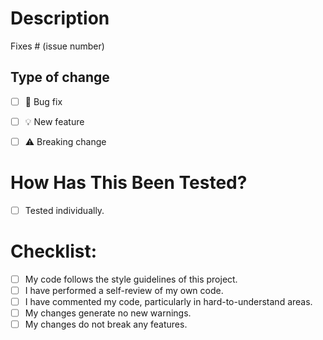 # Description

<!-- Please include a summary of the change and which issue is fixed or feature request is implemented. Please also include relevant motivation and context. List any dependencies that are required for this change. -->

Fixes # (issue number)

## Type of change

<!-- Please delete options that are not relevant. -->

- [ ] 🐞 Bug fix
<!-- Non-breaking change which fixes an issue -->

- [ ] 💡 New feature
<!-- Non-breaking change which adds functionality -->

- [ ] ⚠️ Breaking change
<!-- 
  - Changes a method signature.
  - Changes the behavior of a method.
  - Changes settings, configuration. -->
  
# How Has This Been Tested?

<!-- Unless this is a documentation change, please describe the tests that you ran to verify your changes. Provide instructions so we can reproduce. Please also list any relevant details for your test configuration -->

- [ ] Tested individually.
<!-- Performed tests individually on a development deployment. -->

# Checklist:

- [ ] My code follows the style guidelines of this project.
- [ ] I have performed a self-review of my own code.
- [ ] I have commented my code, particularly in hard-to-understand areas.
- [ ] My changes generate no new warnings.
- [ ] My changes do not break any features.
<!-- This not the same as a **Breaking Change**. You have tested that all other features are not affected by this change. -->